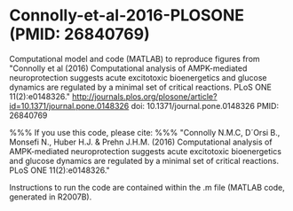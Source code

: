 # Connolly-et-al-2016-PLOSONE (PMID: 26840769)
Computational model and code (MATLAB) to reproduce figures from "Connolly et al (2016) Computational analysis of AMPK-mediated neuroprotection suggests acute excitotoxic bioenergetics and glucose dynamics are regulated by a minimal set of critical reactions. PLoS ONE 11(2):e0148326." 
http://journals.plos.org/plosone/article?id=10.1371/journal.pone.0148326
doi: 10.1371/journal.pone.0148326 
PMID: 26840769

%%% If you use this code, please cite:
%%% "Connolly N.M.C, D´Orsi B., Monsefi N., Huber H.J. & Prehn J.H.M. (2016) Computational analysis of AMPK-mediated neuroprotection suggests acute excitotoxic bioenergetics and glucose dynamics are regulated by a minimal set of critical reactions. PLoS ONE 11(2):e0148326."

Instructions to run the code are contained within the .m file (MATLAB code, generated in R2007B).
